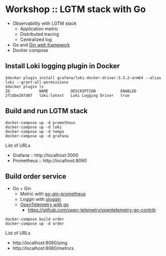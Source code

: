 # Workshop :: LGTM stack with Go

- Observability with LGTM stack
  - Application metric
  - Distributed tracing
  - Centralized log
- Go and [Gin web framework](https://gin-gonic.com/)
- Docker compose

## Install Loki logging plugin in Docker

```
$docker plugin install grafana/loki-docker-driver:3.3.2-arm64 --alias loki --grant-all-permissions
$docker plugin ls
ID             NAME          DESCRIPTION           ENABLED
2f1dbe207d07   loki:latest   Loki Logging Driver   true
```

## Build and run LGTM stack

```
docker-compose up -d prometheus
docker-compose up -d loki
docker-compose up -d tempo
docker-compose up -d grafana
```

List of URLs

- Grafana :: http://localhost:3000
- Prometheus :: http://localhost:9090

## Build order service

- Go + Gin
  - Metric with [go-gin-prometheus](https://github.com/zsais/go-gin-prometheus)
  - Loggin with [sloggin](https://github.com/samber/slog-gin)
  - [OpenTelemetry with go](https://opentelemetry.io/docs/languages/go/)
    - https://github.com/open-telemetry/opentelemetry-go-contrib

```
docker-compose build order
docker-compose up -d order
```

List of URLs

- http://localhost:8080/ping
- http://localhost:8080/metrics
